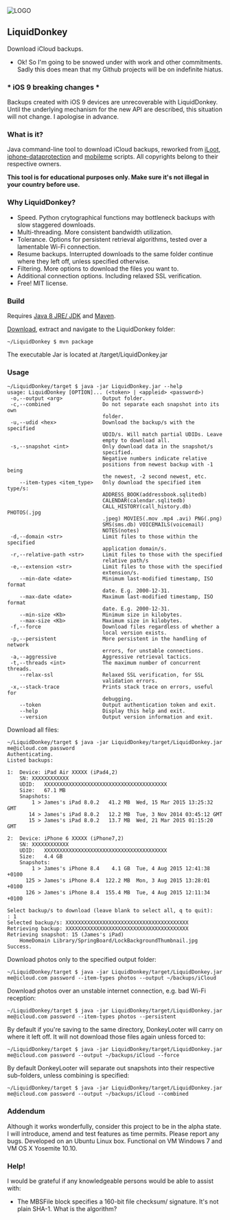![LOGO](https://raw.githubusercontent.com/wiki/horrorho/LiquidDonkey/images/logo_small.png?raw=true)
## LiquidDonkey 
Download iCloud backups. 

* Ok! So I'm going to be snowed under with work and other commitments. Sadly this does mean that my Github projects will be on indefinite hiatus.

### * iOS 9 breaking changes *
Backups created with iOS 9 devices are unrecoverable with LiquidDonkey. Until the underlying mechanism for the new API are described, this situation will not change. I apologise in advance.

### What is it?
Java command-line tool to download iCloud backups, reworked from [iLoot](https://github.com/hackappcom/iloot), [iphone-dataprotection](https://code.google.com/p/iphone-dataprotection/) and [mobileme](https://code.google.com/p/mobileme/) scripts. All copyrights belong to their respective owners.

**This tool is for educational purposes only. Make sure it's not illegal in your country before use.**
### Why LiquidDonkey?
- Speed. Python crytographical functions may bottleneck backups with slow staggered downloads.
- Multi-threading. More consistent bandwidth utilization.
- Tolerance. Options for persistent retrieval algorithms, tested over a lamentable Wi-Fi connection.
- Resume backups. Interrupted downloads to the same folder continue where they left off, unless specified otherwise.
- Filtering. More options to download the files you want to.
- Additional connection options. Including relaxed SSL verification.
- Free! MIT license.

### Build
Requires [Java 8 JRE/ JDK](http://www.oracle.com/technetwork/java/javase/downloads/index.html) and [Maven](https://maven.apache.org).

[Download](https://github.com/horrorho/LiquidDonkey/archive/master.zip), extract and navigate to the LiquidDonkey folder:

```
~/LiquidDonkey $ mvn package
```
The executable Jar is located at /target/LiquidDonkey.jar

### Usage
```
~/LiquidDonkey/target $ java -jar LiquidDonkey.jar --help
usage: LiquidDonkey [OPTION]... (<token> | <appleid> <password>)
 -o,--output <arg>             Output folder.
 -c,--combined                 Do not separate each snapshot into its own
                               folder.
 -u,--udid <hex>               Download the backup/s with the specified
                               UDID/s. Will match partial UDIDs. Leave
                               empty to download all.
 -s,--snapshot <int>           Only download data in the snapshot/s
                               specified.
                               Negative numbers indicate relative
                               positions from newest backup with -1 being
                               the newest, -2 second newest, etc.
    --item-types <item_type>   Only download the specified item type/s:
                               ADDRESS_BOOK(addressbook.sqlitedb)
                               CALENDAR(calendar.sqlitedb)
                               CALL_HISTORY(call_history.db) PHOTOS(.jpg
                               .jpeg) MOVIES(.mov .mp4 .avi) PNG(.png)
                               SMS(sms.db) VOICEMAILS(voicemail)
                               NOTES(notes)
 -d,--domain <str>             Limit files to those within the specified
                               application domain/s.
 -r,--relative-path <str>      Limit files to those with the specified
                               relative path/s
 -e,--extension <str>          Limit files to those with the specified
                               extension/s.
    --min-date <date>          Minimum last-modified timestamp, ISO format
                               date. E.g. 2000-12-31.
    --max-date <date>          Maximum last-modified timestamp, ISO format
                               date. E.g. 2000-12-31.
    --min-size <Kb>            Minimum size in kilobytes.
    --max-size <Kb>            Maximum size in kilobytes.
 -f,--force                    Download files regardless of whether a
                               local version exists.
 -p,--persistent               More persistent in the handling of network
                               errors, for unstable connections.
 -a,--aggressive               Aggressive retrieval tactics.
 -t,--threads <int>            The maximum number of concurrent threads.
    --relax-ssl                Relaxed SSL verification, for SSL
                               validation errors.
 -x,--stack-trace              Prints stack trace on errors, useful for
                               debugging.
    --token                    Output authentication token and exit.
    --help                     Display this help and exit.
    --version                  Output version information and exit.

```
Download all files:

```
~/LiquidDonkey/target $ java -jar LiquidDonkey/target/LiquidDonkey.jar me@icloud.com password
Authenticating.
Listed backups:

1:	Device:	iPad Air XXXXX (iPad4,2)
	SN:	XXXXXXXXXXXX
	UDID:	XXXXXXXXXXXXXXXXXXXXXXXXXXXXXXXXXXXXXXXX
	Size:	67.1 MB
	Snapshots:
	    1 >	James's iPad 8.0.2   41.2 MB  Wed, 15 Mar 2015 13:25:32 GMT
	   14 >	James's iPad 8.0.2   12.2 MB  Tue, 3 Nov 2014 03:45:12 GMT
	   15 >	James's iPad 8.0.2   13.7 MB  Wed, 21 Mar 2015 01:15:20 GMT

2:	Device:	iPhone 6 XXXXX (iPhone7,2)
	SN:	XXXXXXXXXXXX
	UDID:	XXXXXXXXXXXXXXXXXXXXXXXXXXXXXXXXXXXXXXXX
	Size:	4.4 GB
	Snapshots:
	    1 >	James's iPhone 8.4    4.1 GB  Tue, 4 Aug 2015 12:41:38 +0100
	  125 >	James's iPhone 8.4  122.2 MB  Mon, 3 Aug 2015 13:28:01 +0100
	  126 >	James's iPhone 8.4  155.4 MB  Tue, 4 Aug 2015 12:11:34 +0100

Select backup/s to download (leave blank to select all, q to quit):
: 1
Selected backup/s: XXXXXXXXXXXXXXXXXXXXXXXXXXXXXXXXXXXXXXXX
Retrieving backup: XXXXXXXXXXXXXXXXXXXXXXXXXXXXXXXXXXXXXXXX
Retrieving snapshot: 15 (James's iPad)
	HomeDomain Library/SpringBoard/LockBackgroundThumbnail.jpg Success.

```
Download photos only to the specified output folder:

```
~/LiquidDonkey/target $ java -jar LiquidDonkey/target/LiquidDonkey.jar me@icloud.com password --item-types photos --output ~/backups/iCloud
```
Download photos over an unstable internet connection, e.g. bad Wi-Fi reception:

```
~/LiquidDonkey/target $ java -jar LiquidDonkey/target/LiquidDonkey.jar me@icloud.com password --item-types photos --persistent
```
By default if you're saving to the same directory, DonkeyLooter will carry on where it left off. It will not download those files again unless forced to:

```
~/LiquidDonkey/target $ java -jar LiquidDonkey/target/LiquidDonkey.jar me@icloud.com password --output ~/backups/iCloud --force
```
By default DonkeyLooter will separate out snapshots into their respective sub-folders, unless combining is specified:

```
~/LiquidDonkey/target $ java -jar LiquidDonkey/target/LiquidDonkey.jar me@icloud.com password --output ~/backups/iCloud --combined
```
### Addendum
Although it works wonderfully, consider this project to be in the alpha state. I will introduce, amend and test features as time permits. Please report any bugs. Developed on an Ubuntu Linux box. Functional on VM Windows 7 and VM OS X Yosemite 10.10.

### Help!
I would be grateful if any knowledgeable persons would be able to assist with:
- The MBSFile block specifies a 160-bit file checksum/ signature.  It's not plain SHA-1. What is the algorithm?

